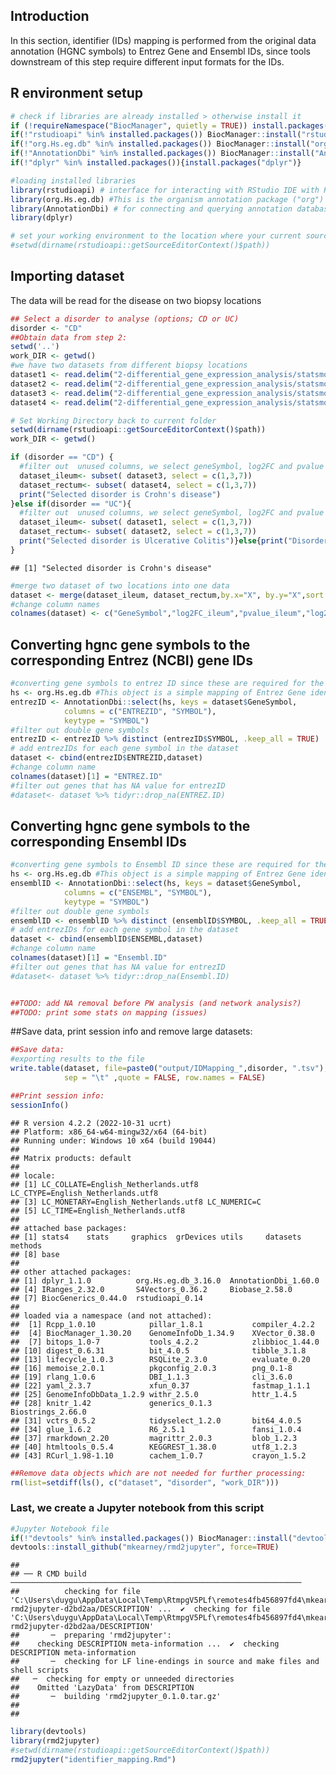 ## Introduction

In this section, identifier (IDs) mapping is performed from the original
data annotation (HGNC symbols) to Entrez Gene and Ensembl IDs, since
tools downstream of this step require different input formats for the
IDs.

## R environment setup

``` r
# check if libraries are already installed > otherwise install it
if (!requireNamespace("BiocManager", quietly = TRUE)) install.packages("BiocManager")
if(!"rstudioapi" %in% installed.packages()) BiocManager::install("rstudioapi")
if(!"org.Hs.eg.db" %in% installed.packages()) BiocManager::install("org.Hs.eg.db")  
if(!"AnnotationDbi" %in% installed.packages()) BiocManager::install("AnnotationDbi")
if(!"dplyr" %in% installed.packages()){install.packages("dplyr")}

#loading installed libraries
library(rstudioapi) # interface for interacting with RStudio IDE with R code.
library(org.Hs.eg.db) #This is the organism annotation package ("org") for Homo sapiens ("Hs"), organized as an AnnotationDbi   package ("db"), using Entrez Gene IDs ("eg") as primary key.
library(AnnotationDbi) # for connecting and querying annotation databases
library(dplyr)

# set your working environment to the location where your current source file is saved into.
#setwd(dirname(rstudioapi::getSourceEditorContext()$path))
```

## Importing dataset

The data will be read for the disease on two biopsy locations

``` r
## Select a disorder to analyse (options; CD or UC)
disorder <- "CD"
##Obtain data from step 2:
setwd('..')
work_DIR <- getwd()
#we have two datasets from different biopsy locations
dataset1 <- read.delim("2-differential_gene_expression_analysis/statsmodel/table_UC_Ileum_vs_nonIBD_Ileum.tab")
dataset2 <- read.delim("2-differential_gene_expression_analysis/statsmodel/table_UC_Rectum_vs_nonIBD_Rectum.tab")
dataset3 <- read.delim("2-differential_gene_expression_analysis/statsmodel/table_CD_Ileum_vs_nonIBD_Ileum.tab")
dataset4 <- read.delim("2-differential_gene_expression_analysis/statsmodel/table_CD_Rectum_vs_nonIBD_Rectum.tab")

# Set Working Directory back to current folder
setwd(dirname(rstudioapi::getSourceEditorContext()$path))
work_DIR <- getwd()

if (disorder == "CD") {
  #filter out  unused columns, we select geneSymbol, log2FC and pvalue
  dataset_ileum<- subset( dataset3, select = c(1,3,7))
  dataset_rectum<- subset( dataset4, select = c(1,3,7))
  print("Selected disorder is Crohn's disease")
}else if(disorder == "UC"){ 
  #filter out  unused columns, we select geneSymbol, log2FC and pvalue
  dataset_ileum<- subset( dataset1, select = c(1,3,7))
  dataset_rectum<- subset( dataset2, select = c(1,3,7))
  print("Selected disorder is Ulcerative Colitis")}else{print("Disorder not Recognised")
}
```

    ## [1] "Selected disorder is Crohn's disease"

``` r
#merge two dataset of two locations into one data 
dataset <- merge(dataset_ileum, dataset_rectum,by.x="X", by.y="X",sort = TRUE, all.x = TRUE, all.y = TRUE)
#change column names
colnames(dataset) <- c("GeneSymbol","log2FC_ileum","pvalue_ileum","log2FC_rectum","pvalue_rectum")
```

## Converting hgnc gene symbols to the corresponding Entrez (NCBI) gene IDs

``` r
#converting gene symbols to entrez ID since these are required for the enrichR function
hs <- org.Hs.eg.db #This object is a simple mapping of Entrez Gene identifier
entrezID <- AnnotationDbi::select(hs, keys = dataset$GeneSymbol,
            columns = c("ENTREZID", "SYMBOL"),
            keytype = "SYMBOL")
#filter out double gene symbols
entrezID <- entrezID %>% distinct (entrezID$SYMBOL, .keep_all = TRUE)
# add entrezIDs for each gene symbol in the dataset
dataset <- cbind(entrezID$ENTREZID,dataset)
#change column name
colnames(dataset)[1] = "ENTREZ.ID"
#filter out genes that has NA value for entrezID
#dataset<- dataset %>% tidyr::drop_na(ENTREZ.ID)
```

## Converting hgnc gene symbols to the corresponding Ensembl IDs

``` r
#converting gene symbols to Ensembl ID since these are required for the Cytoscape multiomics visualization
hs <- org.Hs.eg.db #This object is a simple mapping of Entrez Gene identifier
ensemblID <- AnnotationDbi::select(hs, keys = dataset$GeneSymbol,
            columns = c("ENSEMBL", "SYMBOL"),
            keytype = "SYMBOL")
#filter out double gene symbols
ensemblID <- ensemblID %>% distinct (ensemblID$SYMBOL, .keep_all = TRUE)
# add entrezIDs for each gene symbol in the dataset
dataset <- cbind(ensemblID$ENSEMBL,dataset)
#change column name
colnames(dataset)[1] = "Ensembl.ID"
#filter out genes that has NA value for entrezID
#dataset<- dataset %>% tidyr::drop_na(Ensembl.ID)


##TODO: add NA removal before PW analysis (and network analysis?)
##TODO: print some stats on mapping (issues)
```

##Save data, print session info and remove large datasets:

``` r
##Save data:
#exporting results to the file
write.table(dataset, file=paste0("output/IDMapping_",disorder, ".tsv"),
            sep = "\t" ,quote = FALSE, row.names = FALSE)

##Print session info:
sessionInfo()
```

    ## R version 4.2.2 (2022-10-31 ucrt)
    ## Platform: x86_64-w64-mingw32/x64 (64-bit)
    ## Running under: Windows 10 x64 (build 19044)
    ## 
    ## Matrix products: default
    ## 
    ## locale:
    ## [1] LC_COLLATE=English_Netherlands.utf8  LC_CTYPE=English_Netherlands.utf8   
    ## [3] LC_MONETARY=English_Netherlands.utf8 LC_NUMERIC=C                        
    ## [5] LC_TIME=English_Netherlands.utf8    
    ## 
    ## attached base packages:
    ## [1] stats4    stats     graphics  grDevices utils     datasets  methods  
    ## [8] base     
    ## 
    ## other attached packages:
    ## [1] dplyr_1.1.0          org.Hs.eg.db_3.16.0  AnnotationDbi_1.60.0
    ## [4] IRanges_2.32.0       S4Vectors_0.36.2     Biobase_2.58.0      
    ## [7] BiocGenerics_0.44.0  rstudioapi_0.14     
    ## 
    ## loaded via a namespace (and not attached):
    ##  [1] Rcpp_1.0.10            pillar_1.8.1           compiler_4.2.2        
    ##  [4] BiocManager_1.30.20    GenomeInfoDb_1.34.9    XVector_0.38.0        
    ##  [7] bitops_1.0-7           tools_4.2.2            zlibbioc_1.44.0       
    ## [10] digest_0.6.31          bit_4.0.5              tibble_3.1.8          
    ## [13] lifecycle_1.0.3        RSQLite_2.3.0          evaluate_0.20         
    ## [16] memoise_2.0.1          pkgconfig_2.0.3        png_0.1-8             
    ## [19] rlang_1.0.6            DBI_1.1.3              cli_3.6.0             
    ## [22] yaml_2.3.7             xfun_0.37              fastmap_1.1.1         
    ## [25] GenomeInfoDbData_1.2.9 withr_2.5.0            httr_1.4.5            
    ## [28] knitr_1.42             generics_0.1.3         Biostrings_2.66.0     
    ## [31] vctrs_0.5.2            tidyselect_1.2.0       bit64_4.0.5           
    ## [34] glue_1.6.2             R6_2.5.1               fansi_1.0.4           
    ## [37] rmarkdown_2.20         magrittr_2.0.3         blob_1.2.3            
    ## [40] htmltools_0.5.4        KEGGREST_1.38.0        utf8_1.2.3            
    ## [43] RCurl_1.98-1.10        cachem_1.0.7           crayon_1.5.2

``` r
##Remove data objects which are not needed for further processing:
rm(list=setdiff(ls(), c("dataset", "disorder", "work_DIR")))
```

### Last, we create a Jupyter notebook from this script

``` r
#Jupyter Notebook file
if(!"devtools" %in% installed.packages()) BiocManager::install("devtools")
devtools::install_github("mkearney/rmd2jupyter", force=TRUE)
```

    ## 
    ## ── R CMD build ─────────────────────────────────────────────────────────────────
    ##          checking for file 'C:\Users\duygu\AppData\Local\Temp\RtmpgV5PLf\remotes4fb456897fd4\mkearney-rmd2jupyter-d2bd2aa/DESCRIPTION' ...  ✔  checking for file 'C:\Users\duygu\AppData\Local\Temp\RtmpgV5PLf\remotes4fb456897fd4\mkearney-rmd2jupyter-d2bd2aa/DESCRIPTION'
    ##       ─  preparing 'rmd2jupyter':
    ##    checking DESCRIPTION meta-information ...  ✔  checking DESCRIPTION meta-information
    ##       ─  checking for LF line-endings in source and make files and shell scripts
    ##   ─  checking for empty or unneeded directories
    ##    Omitted 'LazyData' from DESCRIPTION
    ##       ─  building 'rmd2jupyter_0.1.0.tar.gz'
    ##      
    ## 

``` r
library(devtools)
library(rmd2jupyter)
#setwd(dirname(rstudioapi::getSourceEditorContext()$path))
rmd2jupyter("identifier_mapping.Rmd")
```
